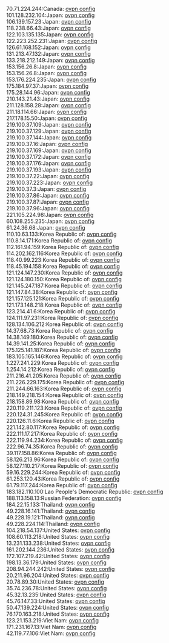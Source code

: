 70.71.224.244:Canada: [ovpn config](vpn/70_71_224_244.ovpn)  
101.128.232.104:Japan: [ovpn config](vpn/101_128_232_104.ovpn)  
106.139.157.23:Japan: [ovpn config](vpn/106_139_157_23.ovpn)  
118.238.66.43:Japan: [ovpn config](vpn/118_238_66_43.ovpn)  
122.103.135.135:Japan: [ovpn config](vpn/122_103_135_135.ovpn)  
122.223.252.231:Japan: [ovpn config](vpn/122_223_252_231.ovpn)  
126.61.168.152:Japan: [ovpn config](vpn/126_61_168_152.ovpn)  
131.213.47.132:Japan: [ovpn config](vpn/131_213_47_132.ovpn)  
133.218.212.149:Japan: [ovpn config](vpn/133_218_212_149.ovpn)  
153.156.26.8:Japan: [ovpn config](vpn/153_156_26_8.ovpn)  
153.156.26.8:Japan: [ovpn config](vpn/153_156_26_8.ovpn)  
153.176.224.235:Japan: [ovpn config](vpn/153_176_224_235.ovpn)  
175.184.97.37:Japan: [ovpn config](vpn/175_184_97_37.ovpn)  
175.28.144.96:Japan: [ovpn config](vpn/175_28_144_96.ovpn)  
210.143.21.43:Japan: [ovpn config](vpn/210_143_21_43.ovpn)  
211.128.158.28:Japan: [ovpn config](vpn/211_128_158_28.ovpn)  
211.18.114.66:Japan: [ovpn config](vpn/211_18_114_66.ovpn)  
217.178.15.50:Japan: [ovpn config](vpn/217_178_15_50.ovpn)  
219.100.37.109:Japan: [ovpn config](vpn/219_100_37_109.ovpn)  
219.100.37.129:Japan: [ovpn config](vpn/219_100_37_129.ovpn)  
219.100.37.144:Japan: [ovpn config](vpn/219_100_37_144.ovpn)  
219.100.37.16:Japan: [ovpn config](vpn/219_100_37_16.ovpn)  
219.100.37.169:Japan: [ovpn config](vpn/219_100_37_169.ovpn)  
219.100.37.172:Japan: [ovpn config](vpn/219_100_37_172.ovpn)  
219.100.37.176:Japan: [ovpn config](vpn/219_100_37_176.ovpn)  
219.100.37.193:Japan: [ovpn config](vpn/219_100_37_193.ovpn)  
219.100.37.22:Japan: [ovpn config](vpn/219_100_37_22.ovpn)  
219.100.37.223:Japan: [ovpn config](vpn/219_100_37_223.ovpn)  
219.100.37.3:Japan: [ovpn config](vpn/219_100_37_3.ovpn)  
219.100.37.86:Japan: [ovpn config](vpn/219_100_37_86.ovpn)  
219.100.37.87:Japan: [ovpn config](vpn/219_100_37_87.ovpn)  
219.100.37.96:Japan: [ovpn config](vpn/219_100_37_96.ovpn)  
221.105.224.98:Japan: [ovpn config](vpn/221_105_224_98.ovpn)  
60.108.255.235:Japan: [ovpn config](vpn/60_108_255_235.ovpn)  
61.24.36.68:Japan: [ovpn config](vpn/61_24_36_68.ovpn)  
110.10.63.133:Korea Republic of: [ovpn config](vpn/110_10_63_133.ovpn)  
110.8.14.171:Korea Republic of: [ovpn config](vpn/110_8_14_171.ovpn)  
112.161.94.159:Korea Republic of: [ovpn config](vpn/112_161_94_159.ovpn)  
114.202.162.116:Korea Republic of: [ovpn config](vpn/114_202_162_116.ovpn)  
118.40.99.223:Korea Republic of: [ovpn config](vpn/118_40_99_223.ovpn)  
118.45.194.158:Korea Republic of: [ovpn config](vpn/118_45_194_158.ovpn)  
121.124.147.230:Korea Republic of: [ovpn config](vpn/121_124_147_230.ovpn)  
121.124.180.150:Korea Republic of: [ovpn config](vpn/121_124_180_150.ovpn)  
121.145.247.187:Korea Republic of: [ovpn config](vpn/121_145_247_187.ovpn)  
121.147.84.38:Korea Republic of: [ovpn config](vpn/121_147_84_38.ovpn)  
121.157.125.121:Korea Republic of: [ovpn config](vpn/121_157_125_121.ovpn)  
121.173.148.218:Korea Republic of: [ovpn config](vpn/121_173_148_218.ovpn)  
123.214.41.6:Korea Republic of: [ovpn config](vpn/123_214_41_6.ovpn)  
124.111.97.231:Korea Republic of: [ovpn config](vpn/124_111_97_231.ovpn)  
128.134.106.212:Korea Republic of: [ovpn config](vpn/128_134_106_212.ovpn)  
14.37.68.73:Korea Republic of: [ovpn config](vpn/14_37_68_73.ovpn)  
14.38.149.180:Korea Republic of: [ovpn config](vpn/14_38_149_180.ovpn)  
14.39.141.25:Korea Republic of: [ovpn config](vpn/14_39_141_25.ovpn)  
175.125.141.187:Korea Republic of: [ovpn config](vpn/175_125_141_187.ovpn)  
183.105.165.146:Korea Republic of: [ovpn config](vpn/183_105_165_146.ovpn)  
1.227.241.229:Korea Republic of: [ovpn config](vpn/1_227_241_229.ovpn)  
1.254.14.212:Korea Republic of: [ovpn config](vpn/1_254_14_212.ovpn)  
211.216.41.205:Korea Republic of: [ovpn config](vpn/211_216_41_205.ovpn)  
211.226.229.175:Korea Republic of: [ovpn config](vpn/211_226_229_175.ovpn)  
211.244.66.163:Korea Republic of: [ovpn config](vpn/211_244_66_163.ovpn)  
218.149.218.154:Korea Republic of: [ovpn config](vpn/218_149_218_154.ovpn)  
218.158.89.98:Korea Republic of: [ovpn config](vpn/218_158_89_98.ovpn)  
220.119.211.123:Korea Republic of: [ovpn config](vpn/220_119_211_123.ovpn)  
220.124.31.245:Korea Republic of: [ovpn config](vpn/220_124_31_245.ovpn)  
220.126.11.6:Korea Republic of: [ovpn config](vpn/220_126_11_6.ovpn)  
221.142.80.117:Korea Republic of: [ovpn config](vpn/221_142_80_117.ovpn)  
222.111.17.217:Korea Republic of: [ovpn config](vpn/222_111_17_217.ovpn)  
222.119.94.234:Korea Republic of: [ovpn config](vpn/222_119_94_234.ovpn)  
222.96.74.35:Korea Republic of: [ovpn config](vpn/222_96_74_35.ovpn)  
39.117.158.86:Korea Republic of: [ovpn config](vpn/39_117_158_86.ovpn)  
58.126.213.96:Korea Republic of: [ovpn config](vpn/58_126_213_96.ovpn)  
58.127.110.217:Korea Republic of: [ovpn config](vpn/58_127_110_217.ovpn)  
59.16.229.244:Korea Republic of: [ovpn config](vpn/59_16_229_244.ovpn)  
61.253.120.43:Korea Republic of: [ovpn config](vpn/61_253_120_43.ovpn)  
61.79.117.244:Korea Republic of: [ovpn config](vpn/61_79_117_244.ovpn)  
183.182.110.100:Lao People's Democratic Republic: [ovpn config](vpn/183_182_110_100.ovpn)  
188.113.158.13:Russian Federation: [ovpn config](vpn/188_113_158_13.ovpn)  
184.22.15.133:Thailand: [ovpn config](vpn/184_22_15_133.ovpn)  
49.228.16.141:Thailand: [ovpn config](vpn/49_228_16_141.ovpn)  
49.228.19.121:Thailand: [ovpn config](vpn/49_228_19_121.ovpn)  
49.228.224.114:Thailand: [ovpn config](vpn/49_228_224_114.ovpn)  
104.218.54.137:United States: [ovpn config](vpn/104_218_54_137.ovpn)  
108.60.113.218:United States: [ovpn config](vpn/108_60_113_218.ovpn)  
13.231.133.238:United States: [ovpn config](vpn/13_231_133_238.ovpn)  
161.202.144.236:United States: [ovpn config](vpn/161_202_144_236.ovpn)  
172.107.219.42:United States: [ovpn config](vpn/172_107_219_42.ovpn)  
198.13.36.179:United States: [ovpn config](vpn/198_13_36_179.ovpn)  
208.94.244.242:United States: [ovpn config](vpn/208_94_244_242.ovpn)  
20.211.96.204:United States: [ovpn config](vpn/20_211_96_204.ovpn)  
20.78.89.30:United States: [ovpn config](vpn/20_78_89_30.ovpn)  
35.74.236.78:United States: [ovpn config](vpn/35_74_236_78.ovpn)  
45.32.13.235:United States: [ovpn config](vpn/45_32_13_235.ovpn)  
45.76.147.33:United States: [ovpn config](vpn/45_76_147_33.ovpn)  
50.47.139.224:United States: [ovpn config](vpn/50_47_139_224.ovpn)  
76.170.163.218:United States: [ovpn config](vpn/76_170_163_218.ovpn)  
123.21.153.219:Viet Nam: [ovpn config](vpn/123_21_153_219.ovpn)  
171.231.167.13:Viet Nam: [ovpn config](vpn/171_231_167_13.ovpn)  
42.119.77.106:Viet Nam: [ovpn config](vpn/42_119_77_106.ovpn)  
